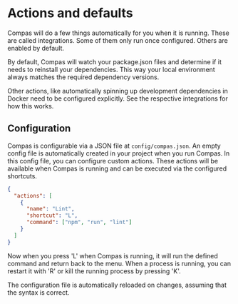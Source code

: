 # Actions and defaults

Compas will do a few things automatically for you when it is running. These are
called integrations. Some of them only run once configured. Others are enabled
by default.

By default, Compas will watch your package.json files and determine if it needs
to reinstall your dependencies. This way your local environment always matches
the required dependency versions.

Other actions, like automatically spinning up development dependencies in Docker
need to be configured explicitly. See the respective integrations for how this
works.

## Configuration

Compas is configurable via a JSON file at `config/compas.json`. An empty config
file is automatically created in your project when you run Compas. In this
config file, you can configure custom actions. These actions will be available
when Compas is running and can be executed via the configured shortcuts.

```json
{
  "actions": [
    {
      "name": "Lint",
      "shortcut": "L",
      "command": ["npm", "run", "lint"]
    }
  ]
}
```

Now when you press 'L' when Compas is running, it will run the defined command
and return back to the menu. When a process is running, you can restart it with
'R' or kill the running process by pressing 'K'.

The configuration file is automatically reloaded on changes, assuming that the
syntax is correct.
